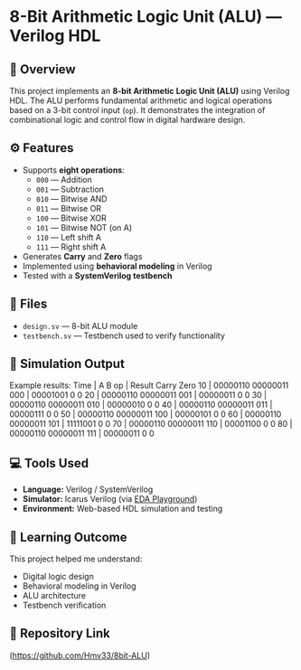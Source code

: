 # 8-Bit Arithmetic Logic Unit (ALU) — Verilog HDL

## 📘 Overview
This project implements an **8-bit Arithmetic Logic Unit (ALU)** using Verilog HDL. The ALU performs fundamental arithmetic and logical operations based on a 3-bit control input (`op`). It demonstrates the integration of combinational logic and control flow in digital hardware design.

## ⚙️ Features
- Supports **eight operations**:
  - `000` — Addition  
  - `001` — Subtraction  
  - `010` — Bitwise AND  
  - `011` — Bitwise OR  
  - `100` — Bitwise XOR  
  - `101` — Bitwise NOT (on A)  
  - `110` — Left shift A  
  - `111` — Right shift A  
- Generates **Carry** and **Zero** flags  
- Implemented using **behavioral modeling** in Verilog  
- Tested with a **SystemVerilog testbench**

## 🧩 Files
- `design.sv` — 8-bit ALU module  
- `testbench.sv` — Testbench used to verify functionality

## 🧠 Simulation Output
Example results:
Time | A B op | Result Carry Zero
10 | 00000110 00000011 000 | 00001001 0 0
20 | 00000110 00000011 001 | 00000011 0 0
30 | 00000110 00000011 010 | 00000010 0 0
40 | 00000110 00000011 011 | 00000111 0 0
50 | 00000110 00000011 100 | 00000101 0 0
60 | 00000110 00000011 101 | 11111001 0 0
70 | 00000110 00000011 110 | 00001100 0 0
80 | 00000110 00000011 111 | 00000011 0 0

## 💻 Tools Used
- **Language:** Verilog / SystemVerilog  
- **Simulator:** Icarus Verilog (via [EDA Playground](https://www.edaplayground.com/))  
- **Environment:** Web-based HDL simulation and testing

## 🌟 Learning Outcome
This project helped me understand:
- Digital logic design  
- Behavioral modeling in Verilog  
- ALU architecture  
- Testbench verification  

## 🔗 Repository Link

(https://github.com/Hmv33/8bit-ALU)
